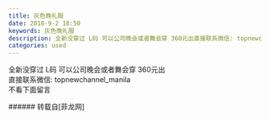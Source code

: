```yaml
---
title: 灰色晚礼服
date: 2018-9-2 18:50
keywords: 灰色晚礼服
description: 全新没穿过 L码 可以公司晚会或者舞会穿 360元出直接联系微信: topnewchannel_manila不看下面留言
categories: used
---
```

<td class="t_f" id="postmessage_1716601">

全新没穿过 L码 可以公司晚会或者舞会穿 360元出<br/>
直接联系微信: topnewchannel_manila<br/>
不看下面留言<br/>
<img alt="" border="0" class="zoom" data-cf-modified-d2775a291e92c8a702e0555a-="" file="http://www.flw.ph/data/appbyme/upload/image/201809/02/spFUeLLrKpfz.jpg" id="aimg_AxL11" lazyloadthumb="1" onclick="" onmouseover="" src="http://www.flw.ph/data/appbyme/upload/image/201809/02/spFUeLLrKpfz.jpg"/><br/>
<img alt="" border="0" class="zoom" data-cf-modified-d2775a291e92c8a702e0555a-="" file="http://www.flw.ph/data/appbyme/upload/image/201809/02/I6siCCP3wFVX.jpg" id="aimg_rdaB1" lazyloadthumb="1" onclick="" onmouseover="" src="http://www.flw.ph/data/appbyme/upload/image/201809/02/I6siCCP3wFVX.jpg"/><br/>
<img alt="" border="0" class="zoom" data-cf-modified-d2775a291e92c8a702e0555a-="" file="http://www.flw.ph/data/appbyme/upload/image/201809/02/VH20rLlKGTmU.jpg" id="aimg_oTo86" lazyloadthumb="1" onclick="" onmouseover="" src="http://www.flw.ph/data/appbyme/upload/image/201809/02/VH20rLlKGTmU.jpg"/><br/>
<img alt="" border="0" class="zoom" data-cf-modified-d2775a291e92c8a702e0555a-="" file="http://www.flw.ph/data/appbyme/upload/image/201809/02/ZqrijLSaNNG8.jpg" id="aimg_aCOdL" lazyloadthumb="1" onclick="" onmouseover="" src="http://www.flw.ph/data/appbyme/upload/image/201809/02/ZqrijLSaNNG8.jpg"/><br/>
</td>
###### 转载自[菲龙网]